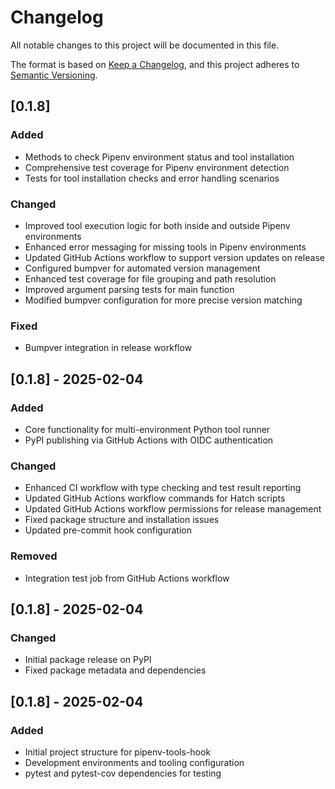 # Changelog

All notable changes to this project will be documented in this file.

The format is based on [Keep a Changelog](https://keepachangelog.com/en/1.0.0/),
and this project adheres to [Semantic Versioning](https://semver.org/spec/v2.0.0.html).

## [0.1.8]

### Added
- Methods to check Pipenv environment status and tool installation
- Comprehensive test coverage for Pipenv environment detection
- Tests for tool installation checks and error handling scenarios

### Changed
- Improved tool execution logic for both inside and outside Pipenv environments
- Enhanced error messaging for missing tools in Pipenv environments
- Updated GitHub Actions workflow to support version updates on release
- Configured bumpver for automated version management
- Enhanced test coverage for file grouping and path resolution
- Improved argument parsing tests for main function
- Modified bumpver configuration for more precise version matching

### Fixed
- Bumpver integration in release workflow

## [0.1.8] - 2025-02-04

### Added
- Core functionality for multi-environment Python tool runner
- PyPI publishing via GitHub Actions with OIDC authentication

### Changed
- Enhanced CI workflow with type checking and test result reporting
- Updated GitHub Actions workflow commands for Hatch scripts
- Updated GitHub Actions workflow permissions for release management
- Fixed package structure and installation issues
- Updated pre-commit hook configuration

### Removed
- Integration test job from GitHub Actions workflow

## [0.1.8] - 2025-02-04

### Changed
- Initial package release on PyPI
- Fixed package metadata and dependencies

## [0.1.8] - 2025-02-04

### Added
- Initial project structure for pipenv-tools-hook
- Development environments and tooling configuration
- pytest and pytest-cov dependencies for testing

[0.1.4]: https://github.com/macieyng/pipenv-tools-hook/compare/v0.1.3...v0.1.4
[0.1.3]: https://github.com/macieyng/pipenv-tools-hook/compare/v0.1.1...v0.1.3
[0.1.1]: https://github.com/macieyng/pipenv-tools-hook/compare/v0.1.0...v0.1.1
[0.1.0]: https://github.com/macieyng/pipenv-tools-hook/releases/tag/v0.1.0
